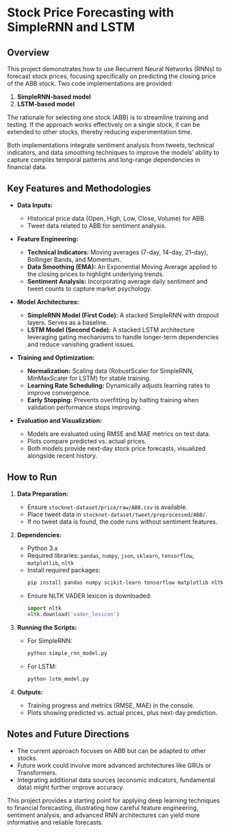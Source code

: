 # Stock Price Forecasting with SimpleRNN and LSTM

## Overview

This project demonstrates how to use Recurrent Neural Networks (RNNs) to forecast stock prices, focusing specifically on predicting the closing price of the ABB stock. Two code implementations are provided:

1. **SimpleRNN-based model**
2. **LSTM-based model**

The rationale for selecting one stock (ABB) is to streamline training and testing. If the approach works effectively on a single stock, it can be extended to other stocks, thereby reducing experimentation time.

Both implementations integrate sentiment analysis from tweets, technical indicators, and data smoothing techniques to improve the models’ ability to capture complex temporal patterns and long-range dependencies in financial data.

## Key Features and Methodologies

- **Data Inputs:**
  - Historical price data (Open, High, Low, Close, Volume) for ABB.
  - Tweet data related to ABB for sentiment analysis.

- **Feature Engineering:**
  - **Technical Indicators:** Moving averages (7-day, 14-day, 21-day), Bollinger Bands, and Momentum.
  - **Data Smoothing (EMA):** An Exponential Moving Average applied to the closing prices to highlight underlying trends.
  - **Sentiment Analysis:** Incorporating average daily sentiment and tweet counts to capture market psychology.

- **Model Architectures:**
  - **SimpleRNN Model (First Code):** A stacked SimpleRNN with dropout layers. Serves as a baseline.
  - **LSTM Model (Second Code):** A stacked LSTM architecture leveraging gating mechanisms to handle longer-term dependencies and reduce vanishing gradient issues.

- **Training and Optimization:**
  - **Normalization:** Scaling data (RobustScaler for SimpleRNN, MinMaxScaler for LSTM) for stable training.
  - **Learning Rate Scheduling:** Dynamically adjusts learning rates to improve convergence.
  - **Early Stopping:** Prevents overfitting by halting training when validation performance stops improving.

- **Evaluation and Visualization:**
  - Models are evaluated using RMSE and MAE metrics on test data.
  - Plots compare predicted vs. actual prices.
  - Both models provide next-day stock price forecasts, visualized alongside recent history.

## How to Run

1. **Data Preparation:**
   - Ensure `stocknet-dataset/price/raw/ABB.csv` is available.
   - Place tweet data in `stocknet-dataset/tweet/preprocessed/ABB/`.
   - If no tweet data is found, the code runs without sentiment features.

2. **Dependencies:**
   - Python 3.x
   - Required libraries: `pandas`, `numpy`, `json`, `sklearn`, `tensorflow`, `matplotlib`, `nltk`
   - Install required packages:
     ```bash
     pip install pandas numpy scikit-learn tensorflow matplotlib nltk
     ```
   - Ensure NLTK VADER lexicon is downloaded:
     ```python
     import nltk
     nltk.download('vader_lexicon')
     ```

3. **Running the Scripts:**
   - For SimpleRNN:
     ```bash
     python simple_rnn_model.py
     ```
   - For LSTM:
     ```bash
     python lstm_model.py
     ```

4. **Outputs:**
   - Training progress and metrics (RMSE, MAE) in the console.
   - Plots showing predicted vs. actual prices, plus next-day prediction.

## Notes and Future Directions

- The current approach focuses on ABB but can be adapted to other stocks.
- Future work could involve more advanced architectures like GRUs or Transformers.
- Integrating additional data sources (economic indicators, fundamental data) might further improve accuracy.

This project provides a starting point for applying deep learning techniques to financial forecasting, illustrating how careful feature engineering, sentiment analysis, and advanced RNN architectures can yield more informative and reliable forecasts.
